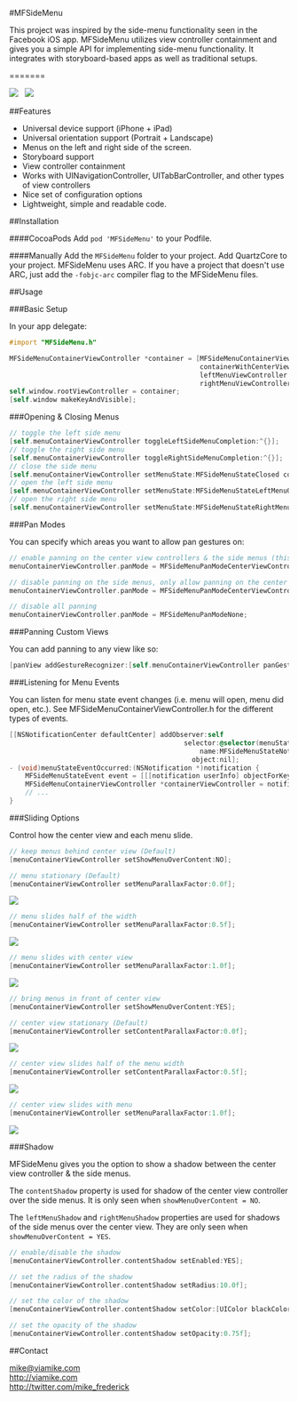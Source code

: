#MFSideMenu

This project was inspired by the side-menu functionality seen in the Facebook iOS app. MFSideMenu utilizes view controller containment and gives you a simple API for implementing side-menu functionality. It integrates with storyboard-based apps as well as traditional setups.

=======

![](http://i.imgur.com/Ah5mP.png)  &nbsp;  ![](http://i.imgur.com/KN4IB.png)

##Features

- Universal device support (iPhone + iPad)
- Universal orientation support (Portrait + Landscape)
- Menus on the left and right side of the screen.
- Storyboard support
- View controller containment
- Works with UINavigationController, UITabBarController, and other types of view controllers
- Nice set of configuration options
- Lightweight, simple and readable code.


##Installation

####CocoaPods
Add `pod 'MFSideMenu'` to your Podfile.

####Manually
Add the `MFSideMenu` folder to your project. Add QuartzCore to your project. MFSideMenu uses ARC. If you have a project that doesn't use ARC, just add the `-fobjc-arc` compiler flag to the MFSideMenu files.


##Usage

###Basic Setup

In your app delegate:<br />
```objective-c
#import "MFSideMenu.h"

MFSideMenuContainerViewController *container = [MFSideMenuContainerViewController
                                                containerWithCenterViewController:centerViewController
                                                leftMenuViewController:leftMenuViewController
                                                rightMenuViewController:rightMenuViewController];
self.window.rootViewController = container;
[self.window makeKeyAndVisible];
```

###Opening & Closing Menus

```objective-c
// toggle the left side menu
[self.menuContainerViewController toggleLeftSideMenuCompletion:^{}];
// toggle the right side menu
[self.menuContainerViewController toggleRightSideMenuCompletion:^{}];
// close the side menu
[self.menuContainerViewController setMenuState:MFSideMenuStateClosed completion:^{}];
// open the left side menu
[self.menuContainerViewController setMenuState:MFSideMenuStateLeftMenuOpen completion:^{}];
// open the right side menu
[self.menuContainerViewController setMenuState:MFSideMenuStateRightMenuOpen completion:^{}];
```

###Pan Modes

You can specify which areas you want to allow pan gestures on:

```objective-c
// enable panning on the center view controllers & the side menus (this is the default behavior):
menuContainerViewController.panMode = MFSideMenuPanModeCenterViewController | MFSideMenuPanModeSideMenu;

// disable panning on the side menus, only allow panning on the center view controller:
menuContainerViewController.panMode = MFSideMenuPanModeCenterViewController;

// disable all panning
menuContainerViewController.panMode = MFSideMenuPanModeNone;
```

###Panning Custom Views

You can add panning to any view like so:

```objective-c
[panView addGestureRecognizer:[self.menuContainerViewController panGestureRecognizer];
```

###Listening for Menu Events

You can listen for menu state event changes (i.e. menu will open, menu did open, etc.). See MFSideMenuContainerViewController.h for the different types of events.

```objective-c
[[NSNotificationCenter defaultCenter] addObserver:self
                                            selector:@selector(menuStateEventOccurred:)
                                                name:MFSideMenuStateNotificationEvent
                                              object:nil];
- (void)menuStateEventOccurred:(NSNotification *)notification {
    MFSideMenuStateEvent event = [[[notification userInfo] objectForKey:@"eventType"] intValue];
    MFSideMenuContainerViewController *containerViewController = notification.object;
    // ...
}
```

###Sliding Options

Control how the center view and each menu slide.

```objective-c
// keep menus behind center view (Default)
[menuContainerViewController setShowMenuOverContent:NO];

// menu stationary (Default)
[menuContainerViewController setMenuParallaxFactor:0.0f];
```
![](http://i.imgur.com/1kEXXHV.png)
```objective-c
// menu slides half of the width
[menuContainerViewController setMenuParallaxFactor:0.5f];
```
![](http://i.imgur.com/nAlFyiM.png)
```objective-c
// menu slides with center view
[menuContainerViewController setMenuParallaxFactor:1.0f];
```
![](http://i.imgur.com/29BdgR5.png)
```objective-c
// bring menus in front of center view
[menuContainerViewController setShowMenuOverContent:YES];

// center view stationary (Default)
[menuContainerViewController setContentParallaxFactor:0.0f];
```
![](http://i.imgur.com/tOZKJWV.png)
```objective-c
// center view slides half of the menu width
[menuContainerViewController setContentParallaxFactor:0.5f];
```
![](http://i.imgur.com/i6siBOT.png)
```objective-c
// center view slides with menu
[menuContainerViewController setMenuParallaxFactor:1.0f];
```
![](http://i.imgur.com/ayVtwF1.png)


###Shadow

MFSideMenu gives you the option to show a shadow between the center view controller & the side menus.

The `contentShadow` property is used for shadow of the center view controller over the side menus. It is only seen when `showMenuOverContent = NO`.

The `leftMenuShadow` and `rightMenuShadow` properties are used for shadows of the side menus over the center view. They are only seen when `showMenuOverContent = YES`.

```objective-c
// enable/disable the shadow
[menuContainerViewController.contentShadow setEnabled:YES];

// set the radius of the shadow
[menuContainerViewController.contentShadow setRadius:10.0f];

// set the color of the shadow
[menuContainerViewController.contentShadow setColor:[UIColor blackColor]];

// set the opacity of the shadow
[menuContainerViewController.contentShadow setOpacity:0.75f];

```

##Contact

mike@viamike.com<br />
http://viamike.com<br />
http://twitter.com/mike_frederick
